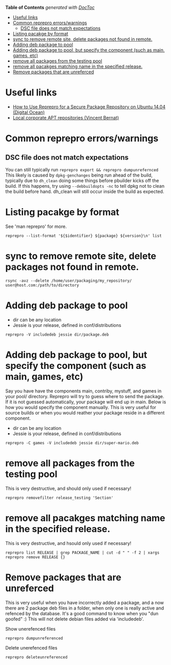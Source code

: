 <!-- START doctoc generated TOC please keep comment here to allow auto update -->
<!-- DON'T EDIT THIS SECTION, INSTEAD RE-RUN doctoc TO UPDATE -->
**Table of Contents**  *generated with [DocToc](https://github.com/thlorenz/doctoc)*

- [Useful links](#useful-links)
- [Common reprepro errors/warnings](#common-reprepro-errorswarnings)
  - [DSC file does not match expectations](#dsc-file-does-not-match-expectations)
- [Listing pacakge by format](#listing-pacakge-by-format)
- [sync to remove remote site, delete packages not found in remote.](#sync-to-remove-remote-site-delete-packages-not-found-in-remote)
- [Adding deb package to pool](#adding-deb-package-to-pool)
- [Adding deb package to pool, but specify the component (such as main, games, etc)](#adding-deb-package-to-pool-but-specify-the-component-such-as-main-games-etc)
- [remove all packages from the testing pool](#remove-all-packages-from-the-testing-pool)
- [remove all pacakges matching name in the specified release.](#remove-all-pacakges-matching-name-in-the-specified-release)
- [Remove packages that are unreferced](#remove-packages-that-are-unreferced)

<!-- END doctoc generated TOC please keep comment here to allow auto update -->

# Useful links
* [How to Use Reprepro for a Secure Package Repository on Ubuntu 14.04 (Digital Ocean)](https://www.digitalocean.com/community/tutorials/how-to-use-reprepro-for-a-secure-package-repository-on-ubuntu-14-04)
* [Local corporate APT repositories (Vincent Bernat)](http://vincent.bernat.im/en/blog/2014-local-apt-repositories.html)

# Common reprepro errors/warnings

## DSC file does not match expectations

You can still typically run `reprepro export && reprepro dumpunrefernced` This likely is caused by `dpkg-genchanges` being run ahead of the build, typically due to `dh_clean` doing some things before pbuilder kicks off the build. If this happens, try using `--debbuildopts -nc` to tell dpkg not to clean the build before hand. dh_clean will still occur inside the build as expected.

# Listing pacakge by format

See 'man reprepro' for more.

```
reprepro --list-format '${$identifier} ${package} ${version}\n' list
```

# sync to remove remote site, delete packages not found in remote.
```
rsync -avz --delete /home/user/packaging/my_repository/ user@host.com:/path/to/directory
```

# Adding deb package to pool
* dir can be any location
* Jessie is your release, defined in conf/distributions
```
reprepro -V includedeb jessie dir/package.deb
```

# Adding deb package to pool, but specify the component (such as main, games, etc)
Say you have have the components main, contriby, mystuff, and games in your pool/ directory. Reprepro will try to guess where to send the package. If it is not guessed automatically, your package will end up in main. Below is how you would specify the component manually. This is very useful for source builds or when you would reather your package reside in a different component.

* dir can be any location
* Jessie is your release, defined in conf/distributions
```
reprepro -C games -V includedeb jessie dir/super-mario.deb
```

# remove all packages from the testing pool
This is very destructive, and should only used if necessary!
```
reprepro removefilter release_testing 'Section'
```

# remove all pacakges matching name in the specified release.
This is very destructive, and hsould only used if necessary!

```
reprepro list RELEASE | grep PACKAGE_NAME | cut -d " " -f 2 | xargs reprepro remove RELEASE {}
```

# Remove packages that are unreferced

This is very useful when you have incorrectly added a package, and a now there are 2 package deb files in a folder, when only one is really active and refenced by the database. It's a good command to know when you "dun goofed" :) This will not delete debian files added via 'includedeb'. 

Show unerefenced files
```
reprepro dumpunreferenced
```

Delete unerefenced files
```
reprepro deleteunreferenced
```
